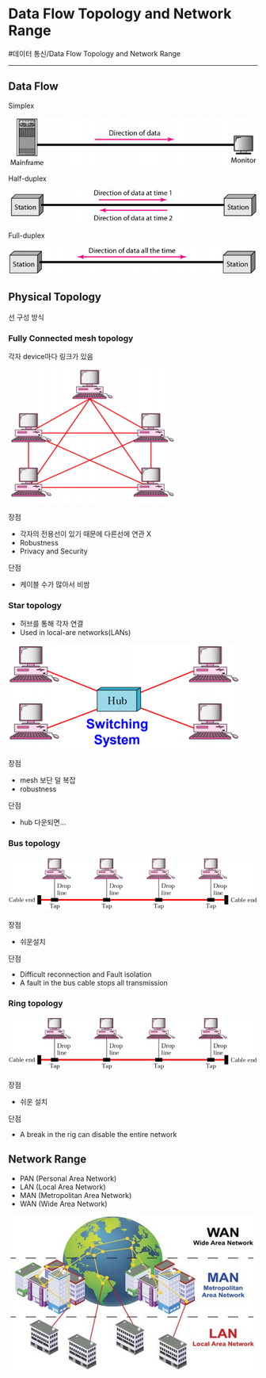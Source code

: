 # Data Flow Topology and Network Range
#데이터 통신/Data Flow Topology and Network Range

---
## Data Flow
Simplex

![](./img/DFTNR_1.PNG)

Half-duplex

![](./img/DFTNR_2.PNG)

Full-duplex

![](./img/DFTNR_3.PNG)

## Physical Topology
선 구성 방식

### Fully Connected mesh topology
각자 device마다 링크가 있음

![](./img/DFTNR_4.PNG)

장점
- 각자의 전용선이 있기 때문에 다른선에 연관 X
- Robustness
- Privacy and Security

단점
- 케이블 수가 많아서 비쌈

### Star topology
- 허브를 통해 각자 연결
- Used in local-are networks(LANs)

![](./img/DFTNR_5.PNG)

장점
- mesh 보단 덜 복잡
- robustness

단점
- hub 다운되면...

### Bus topology

![](./img/DFTNR_6.png)

장점
- 쉬운설치

단점
- Difficult reconnection and Fault isolation
- A fault in the bus cable stops all transmission

### Ring topology

![](./img/DFTNR_6.PNG)

장점
- 쉬운 설치

단점
- A break in the rig can disable the entire network

## Network Range
- PAN (Personal Area Network)
- LAN (Local Area Network)
- MAN (Metropolitan Area Network)
- WAN (Wide Area Network)

![](./img/DFTNR_8.PNG)
